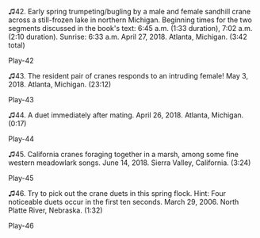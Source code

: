 ♫42. Early spring trumpeting/bugling by a male and female sandhill crane
across a still-frozen lake in northern Michigan. Beginning times for the
two segments discussed in the book's text: 6:45 a.m. (1:33
duration), 7:02 a.m. (2:10 duration). Sunrise: 6:33
a.m. April 27, 2018. Atlanta, Michigan. (3:42 total)

Play-42

♫43. The resident pair of cranes responds to an intruding female! May 3,
2018. Atlanta, Michigan. (23:12)

Play-43

♫44. A duet immediately after mating. April 26, 2018. Atlanta, Michigan.
(0:17)

Play-44

♫45. California cranes foraging together in a marsh, among some fine
western meadowlark songs. June 14, 2018. Sierra Valley, California.
(3:24)

Play-45

♫46. Try to pick out the crane duets in this spring flock. Hint: Four
noticeable duets occur in the first ten seconds. March 29, 2006. North
Platte River, Nebraska. (1:32)

Play-46
